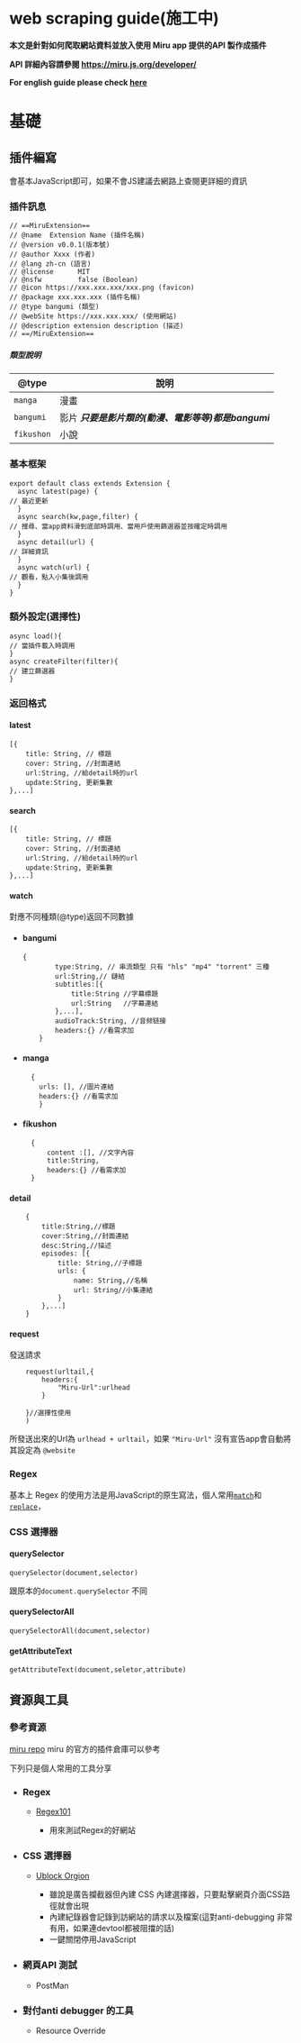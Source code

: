 # web scraping guide(施工中)
**本文是針對如何爬取網站資料並放入使用 Miru app 提供的API 製作成插件**

**API 詳細內容請參閱 https://miru.js.org/developer/**

**For english guide please check [here](https://github.com/appdevelpo/web_scraping_guide/blob/main/english.md)**

# 基礎
## 插件編寫
會基本JavaScript即可，如果不會JS建議去網路上查閱更詳細的資訊
### 插件訊息
    // ==MiruExtension==
    // @name  Extension Name (插件名稱)
    // @version v0.0.1(版本號)
    // @author Xxxx (作者)
    // @lang zh-cn (語言)
    // @license      MIT
    // @nsfw         false (Boolean)
    // @icon https://xxx.xxx.xxx/xxx.png (favicon)
    // @package xxx.xxx.xxx (插件名稱)
    // @type bangumi (類型)
    // @webSite https://xxx.xxx.xxx/ (使用網站)
    // @description extension description (描述)
    // ==/MiruExtension==
##### 類型說明
|     @type     |                  說明           |
| ------------- | ------------------------------ |
| `manga`      | 漫畫       |
| `bangumi`   | 影片  ***只要是影片類的(動漫、電影等等)都是bangumi***  |
| `fikushon`|       小說 |
### 基本框架
    export default class extends Extension {
      async latest(page) {
    // 最近更新
      }
      async search(kw,page,filter) {
    // 搜尋、當app資料滑到底部時調用、當用戶使用篩選器並按確定時調用
      }
      async detail(url) {
    // 詳細資訊
      }
      async watch(url) {
    // 觀看，點入小集後調用
      }
    }



### 額外設定(選擇性)
    async load(){
    // 當插件載入時調用
    }
    async createFilter(filter){
    // 建立篩選器
    }
### 返回格式
#### latest
    [{
        title: String, // 標題
        cover: String, //封面連結
        url:String, //給detail時的url
        update:String, 更新集數
    },...]
#### search
    [{
        title: String, // 標題
        cover: String, //封面連結
        url:String, //給detail時的url
        update:String, 更新集數
    },...]
#### watch
對應不同種類(@type)返回不同數據
+ #### bangumi
    

      {
              type:String, // 串流類型 只有 "hls" "mp4" "torrent" 三種
              url:String,// 鏈結
              subtitles:[{
                  title:String //字幕標題
                  url:String   //字幕連結
              },...],
              audioTrack:String, //音频链接
              headers:{} //看需求加
          }
+ #### manga
        {
          urls: [], //圖片連結
          headers:{} //看需求加
          }
+ #### fikushon
        {
            content :[], //文字內容
            title:String,
            headers:{} //看需求加
        }
#### detail
        {
            title:String,//標題
            cover:String,//封面連結
            desc:String,//描述
            episodes: [{
                title: String,//子標題
                urls: {
                    name: String,//名稱
                    url: String//小集連結
                }
            },...]
        }
#### request
發送請求

        request(urltail,{
            headers:{
                "Miru-Url":urlhead
            }
            
        }//選擇性使用
        )
所發送出來的Url為 `urlhead + urltail`，如果 `"Miru-Url"` 沒有宣告app會自動將其設定為  `@website`
### Regex
基本上 Regex 的使用方法是用JavaScript的原生寫法，個人常用[`match`](https://developer.mozilla.org/zh-CN/docs/Web/JavaScript/Reference/Global_Objects/String/match)和[`replace`](https://developer.mozilla.org/zh-CN/docs/Web/JavaScript/Reference/Global_Objects/String/replace)，
### CSS 選擇器

#### querySelector
    querySelector(document,selector)
跟原本的`document.querySelector` 不同
#### querySelectorAll
    querySelectorAll(document,selector)
#### getAttributeText
    getAttributeText(document,seletor,attribute)
## 資源與工具
### 參考資源
[miru repo](https://github.com/miru-project/repo) miru 的官方的插件倉庫可以參考
  
下列只是個人常用的工具分享
+ ### Regex
    + [Regex101](https://regex101.com/)
      
        + 用來測試Regex的好網站
+ ### CSS 選擇器
    + [Ublock Orgion](https://github.com/gorhill/uBlock)
      
        + 雖說是廣告攔截器但內建 CSS 內建選擇器，只要點擊網頁介面CSS路徑就會出現
        + 內建紀錄器會記錄到訪網站的請求以及檔案(這對anti-debugging 非常有用，如果連devtool都被阻擋的話)
        + 一鍵關閉停用JavaScript
+ ### 網頁API 測試
    + PostMan
+ ### 對付anti debugger 的工具
    + Resource Override 

